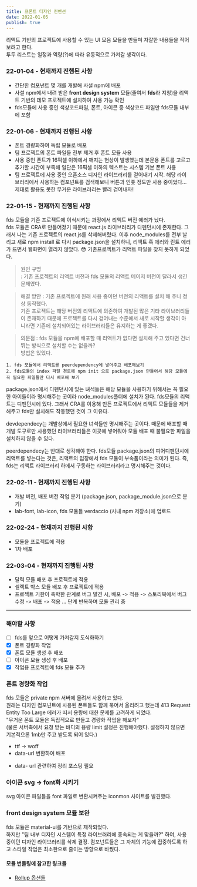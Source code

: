 ```yaml
---
title: 프론트 디자인 컨벤션
date: 2022-01-05
publish: true
---
```


리액트 기반의 프로젝트에 사용할 수 있는 UI 모음 모듈을 만들며 자잘한 내용들을 적어보려고 한다.  
투두 리스트는 일정과 역량(?)에 따라 유동적으로 가져갈 생각이다.

### 22-01-04 - 현재까지 진행된 사항

- 간단한 컴포넌트 몇 개를 개발해 사설 npm에 배포
- 사설 npm에서 내려 받은 **front design system** 모듈(줄여서 **fds**라 지칭)을 리액트 기반의 데모 프로젝트에 설치하여 사용 가능 확인
- fds모듈에 사용 중인 색상코드파일, 폰트, 아이콘 중 색상코드 파일만 fds모듈 내부에 포함

### 22-01-06 - 현재까지 진행된 사항

- 폰트 경량화하여 독립 모듈로 배포
- 팀 프로젝트의 폰트 파일들 전부 제거 후 폰트 모듈 사용
- 사용 중인 폰트가 16픽셀 이하에서 깨지는 현상이 발생했는데 본문용 폰트를 고르고 추가할 시간이 부족해 일단은 16픽셀 이하의 텍스트는 시스템 기본 폰트 사용
- 팀 프로젝트에 사용 중인 오픈소스 디자인 라이브러리를 걷어내기 시작. 해당 라이브러리에서 사용하는 컴포넌트를 검색해보니 버튼과 인풋 정도만 사용 중이었다... 제대로 활용도 못한 무거운 라이브러리는 빨리 걷어내자!

### 22-01-15 - 현재까지 진행된 사항

fds 모듈을 기존 프로젝트에 이식시키는 과정에서 리액트 버전 에러가 났다.  
fds 모듈은 CRA로 만들어졌기 때문에 react.js 라이브러리가 디펜던시에 존재한다. 그래서 나는 기존 프로젝트의 react.js를 삭제해버렸다. 이후 node_modules를 전부 날리고 새로 npm install 로 다시 package.json을 설치하니, 리액트 훅 에러와 린트 에러가 뜨면서 웹화면이 열리지 않았다. 😳 기존프로젝트가 리액트 파일을 찾지 못하게 되었다.

> 원인 규명  
> : 기존 프로젝트의 리액트 버전과 fds 모듈의 리액트 메이저 버전이 달라서 생긴 문제였다.

> 해결 방안
> : 기존 프로젝트에 원래 사용 중이던 버전의 리액트를 설치 해 주니 정상 동작했다.  
> 기존 프로젝트는 해당 버전의 리액트에 의존하여 개발된 많은 기타 라이브러리들이 존재하기 때문에 프로젝트를 다시 걷어내는 수준에서 새로 시작할 생각이 아니라면 기존에 설치되어있는 라이브러리들은 유지하는 게 좋겠다.

> 의문점
> : fds 모듈을 npm에 배포할 때 리액트가 없다면 설치해 주고 있다면 건너뛰는 방식으로 설치할 수는 없을까?  
> 방법은 있었다.

    1. fds 모듈에서 리액트를 peerdependency에 넣어주고 배포해보기
    2. fds모듈의 index 파일 경로에 npm init 으로 package.json 만들어서 해당 모듈에 꼭 필요한 파일들만 다시 배포해 보기

package.json에서 디펜던시에 있는 녀석들은 해당 모듈을 사용하기 위해서는 꼭 필요한 아이들이라 명시해주는 곳이라 node_modules폴더에 설치가 된다. fds모듈의 리액트는 디펜던시에 있다. 그래서 CRA를 이용해 만든 프로젝트에서 리액트 모듈들을 제거해주고 fds만 설치해도 작동했던 것이 그 이유다.

devdependecy는 개발상에서 필요한 녀석들만 명시해주는 곳이다. 때문에 배포할 때 개발 도구로만 사용했던 라이브러리들은 이곳에 넣어줘야 모듈 배포 때 불필요한 파일을 설치하지 않을 수 있다.

peerdependecy는 반대로 생각해야 한다. fds모듈 package.json의 피어디펜던시에 리액트를 넣는다는 것은, 리액트의 입장에서 fds 모듈이 부속품이라는 의미가 된다. 즉, fds는 리액트 라이브러리 하에서 구동하는 라이브러리라고 명시해주는 것이다.

### 22-02-11 - 현재까지 진행된 사항

- 개발 버전, 배포 버전 작업 분기 (package.json, package_module.json으로 분기)
- lab-font, lab-icon, fds 모듈들 verdaccio (사내 npm 저장소)에 업로드

### 22-02-24 - 현재까지 진행된 사항

- 모듈을 프로젝트에 적용
- 1차 배포

### 22-03-04 - 현재까지 진행된 사항

- 달력 모듈 배포 후 프로젝트에 적용
- 셀렉트 박스 모듈 배포 후 프로젝트에 적용
- 프로젝트 기한이 촉박한 관계로 버그 발견 시, 배포 -> 적용 -> 스토리북에서 버그 수정 -> 배포 -> 적용 ... 단계 반복하며 모듈 관리 중

---

### 해야할 사항

- [ ] fds를 앞으로 어떻게 가져갈지 도식화하기
- [x] 폰트 경량화 작업
- [x] 폰트 모듈 생성 후 배포
- [ ] 아이콘 모듈 생성 후 배포
- [x] 작업용 프로젝트에 fds 모듈 추가

### 폰트 경량화 작업

fds 모듈은 private npm 서버에 올려서 사용하고 있다.  
원래는 디자인 컴포넌트에 사용된 폰트들도 함께 묶어서 올리려고 했는데 413 Request Entity Too Large 에러가 떠서 용량에 대한 문제를 고려하게 되었다.  
"무거운 폰트 모듈은 독립적으로 만들고 경량화 작업을 해보자"  
(물론 서버측에서 요청 받는 바디의 용량 limit 설정은 진행해야했다. 설정하지 않으면 기본적으론 1mb만 주고 받도록 되어 있다.)

- ttf -> woff
- data-urI 변환하여 배포

* data- urI 관련하여 정리 포스팅 필요

### 아이콘 svg -> font화 시키기

svg 아이콘 파일들을 font 파일로 변환시켜주는 iconmon 사이트를 발견했다.

### front design system 모듈 보완

fds 모듈은 material-ui를 기반으로 제작되었다.  
하지만 "팀 내부 디자인 시스템이 특정 라이브러리에 종속되는 게 맞을까?" 하여, 사용 중이던 디자인 라이브러리를 삭제 결정. 컴포넌트들은 그 자체의 기능에 집중하도록 하고 스타일 작업은 최소한으로 줄이는 방향으로 바꿨다.

#### 모듈 번들링에 참고한 링크들

- [Rollup 옵션들](https://velog.io/@velopert/bundle-with-rollup-and-publish-to-npm)
